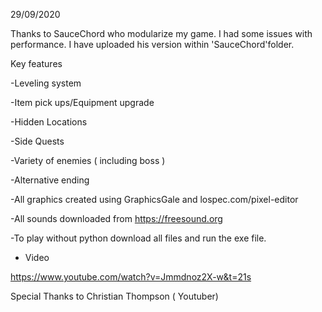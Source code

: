 
29/09/2020


Thanks to SauceChord who modularize my game. I had some issues with performance. I have uploaded his version within 'SauceChord'folder.  

Key features

-Leveling system

-Item pick ups/Equipment upgrade

-Hidden Locations 

-Side Quests 

-Variety of enemies ( including boss ) 

-Alternative ending 


-All graphics created using GraphicsGale and lospec.com/pixel-editor

-All sounds downloaded from https://freesound.org

-To play without python download all files and run the exe file.

- Video

https://www.youtube.com/watch?v=Jmmdnoz2X-w&t=21s

Special Thanks to Christian Thompson ( Youtuber)

